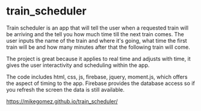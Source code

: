 # train_scheduler

Train scheduler is an app that will tell the user when a requested train will be arriving and the tell you how much time till the next train comes. The user inputs the name of the train and where it's going, what time the first train will be and how many minutes after that the following train will come. 

The project is great because it applies to real time and adjusts with time, it gives the user interactivity and scheduling within the app. 

The code includes html, css, js, firebase, jquery, moment.js, which offers the aspect of timing to the app. Firebase provides the database access so if you refresh the screen the data is still available. 

https://mikegomez.github.io/train_scheduler/
